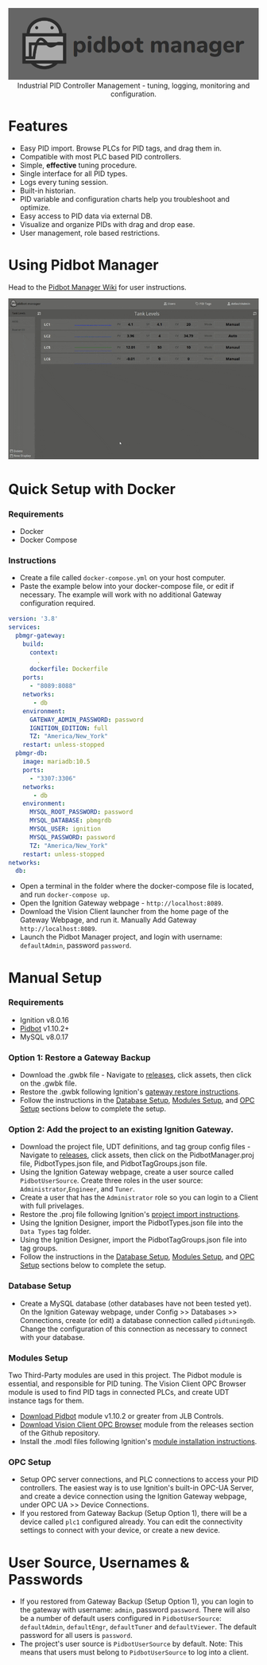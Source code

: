 <p align="center">
  <img src="./docs/banner-logo.png" alt="Pidbot Manager"/><br/>
  Industrial PID Controller Management - tuning, logging, monitoring and configuration.
</p>  

# Features
* Easy PID import. Browse PLCs for PID tags, and drag them in.
* Compatible with most PLC based PID controllers.
* Simple, **effective** tuning procedure.
* Single interface for all PID types.
* Logs every tuning session.
* Built-in historian.
* PID variable and configuration charts help you troubleshoot and optimize.
* Easy access to PID data via external DB.
* Visualize and organize PIDs with drag and drop ease.
* User management, role based restrictions.
 
# Using Pidbot Manager
Head to the [Pidbot Manager Wiki](../../wiki) for user instructions.

![](./docs/tune-and-log.gif)


# Quick Setup with Docker
### Requirements
* Docker
* Docker Compose

### Instructions
* Create a file called `docker-compose.yml` on your host computer.
* Paste the example below into your docker-compose file, or edit if necessary. The example will work with no additional Gateway configuration required. 
```yaml
version: '3.8'
services:
  pbmgr-gateway:
    build:
      context:
        .
      dockerfile: Dockerfile
    ports:
      - "8089:8088"
    networks:
       - db
    environment:
      GATEWAY_ADMIN_PASSWORD: password
      IGNITION_EDITION: full
      TZ: "America/New_York"
    restart: unless-stopped
  pbmgr-db:
    image: mariadb:10.5
    ports:
      - "3307:3306"
    networks:
       - db
    environment:
      MYSQL_ROOT_PASSWORD: password
      MYSQL_DATABASE: pbmgrdb
      MYSQL_USER: ignition
      MYSQL_PASSWORD: password
      TZ: "America/New_York"
    restart: unless-stopped
networks:
  db:
```
* Open a terminal in the folder where the docker-compose file is located, and run `docker-compose up`.
* Open the Ignition Gateway webpage - `http://localhost:8089`.
* Download the Vision Client launcher from the home page of the Gateway Webpage, and run it. Manually Add Gateway `http://localhost:8089`.
* Launch the Pidbot Manager project, and login with username: `defaultAdmin`, password `password`.

# Manual Setup

### Requirements  
* Ignition v8.0.16
* [Pidbot](https://www.jlbcontrols.com/pidbot) v1.10.2+
* MySQL v8.0.17

### Option 1: Restore a Gateway Backup
* Download the .gwbk file - Navigate to [releases](../../releases), click assets, then click on the .gwbk file.
* Restore the .gwbk following Ignition's [gateway restore instructions](https://docs.inductiveautomation.com/display/DOC80/Gateway+Backup+and+Restore).
* Follow the instructions in the [Database Setup](./README.md#Database-Setup), [Modules Setup](./README.md#Modules-Setup), and [OPC Setup](./README.md#OPC-Setup) sections below to complete the setup.

### Option 2: Add the project to an existing Ignition Gateway.
* Download the project file, UDT definitions, and tag group config files - Navigate to [releases](../../releases), click assets, then click on the PidbotManager.proj file, PidbotTypes.json file, and PidbotTagGroups.json file.
* Using the Ignition Gateway webpage, create a user source called `PidbotUserSource`. Create three roles in the user source: `Administrator`,`Engineer`, and `Tuner`.
* Create a user that has the `Administrator` role so you can login to a Client with full privelages.
* Restore the .proj file following Ignition's [project import instructions](https://docs.inductiveautomation.com/display/DOC80/Project+Export+and+Import).
* Using the Ignition Designer, import the PidbotTypes.json file into the `Data Types` tag folder.
* Using the Ignition Designer, import the PidbotTagGroups.json file into tag groups.
* Follow the instructions in the [Database Setup](./README.md#Database-Setup), [Modules Setup](./README.md#Modules-Setup), and [OPC Setup](./README.md#OPC-Setup) sections below to complete the setup.

### Database Setup
* Create a MySQL database (other databases have not been tested yet). On the Ignition Gateway webpage, under Config >> Databases >> Connections, create (or edit) a database connection called `pidtuningdb`. Change the configuration of this connection as necessary to connect with your database.

### Modules Setup
Two Third-Party modules are used in this project. The Pidbot module is essential, and responsible for PID tuning. The Vision Client OPC Browser module is used to find PID tags in connected PLCs, and create UDT instance tags for them.
* [Download Pidbot](https://www.jlbcontrols.com/pidbot) module v1.10.2 or greater from JLB Controls.
* [Download Vision Client OPC Browser](https://github.com/jlbcontrols/vision-client-opc-browser) module from the releases section of the Github repository.
* Install the .modl files following Ignition's [module installation instructions](https://docs.inductiveautomation.com/display/DOC80/Installing+or+Upgrading+a+Module).

### OPC Setup
* Setup OPC server connections, and PLC connections to access your PID controllers. The easiest way is to use Ignition's built-in OPC-UA Server, and create a device connection using the Ignition Gateway webpage, under OPC UA >> Device Connections.
* If you restored from Gateway Backup (Setup Option 1), there will be a device called `plc1` configured already. You can edit the connectivity settings to connect with your device, or create a new device.

# User Source, Usernames & Passwords 
* If you restored from Gateway Backup (Setup Option 1), you can login to the gateway with username: `admin`, password `password`. There will also be a number of default users configured in `PidbotUserSource`: `defaultAdmin`, `defaultEngr`, `defaultTuner` and `defaultViewer`. The default password for all users is `password`.
* The project's user source is `PidbotUserSource` by default. Note: This means that users must belong to `PidbotUserSource` to log into a client.  
